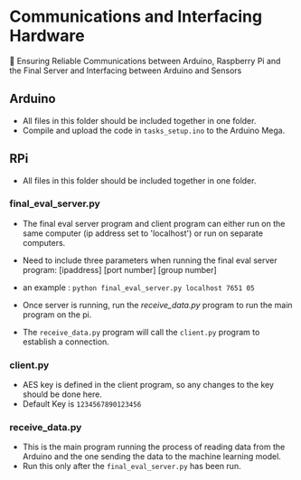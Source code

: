 # Communications and Interfacing Hardware
📡  Ensuring Reliable Communications between Arduino, Raspberry Pi and the Final Server and Interfacing between Arduino and Sensors

## Arduino
* All files in this folder should be included together in one folder.
* Compile and upload the code in `tasks_setup.ino` to the Arduino Mega.

## RPi
* All files in this folder should be included together in one folder.

### final_eval_server.py
* The final eval server program and client program can either run on the same computer (ip address set to 'localhost') or run on separate computers.
* Need to include three parameters when running the final eval server program: [ipaddress] [port number] [group number]
 
* an example : `python final_eval_server.py localhost 7651 05`

* Once server is running, run the *receive_data.py* program to run the main program on the pi.
* The `receive_data.py` program will call the `client.py` program to establish a connection.

### client.py 
* AES key is defined in the client program, so any changes to the key should be done here.
* Default Key is `1234567890123456`

### receive_data.py
* This is the main program running the process of reading data from the Arduino and the one sending the data to the machine learning model.
* Run this only after the `final_eval_server.py` has been run.
